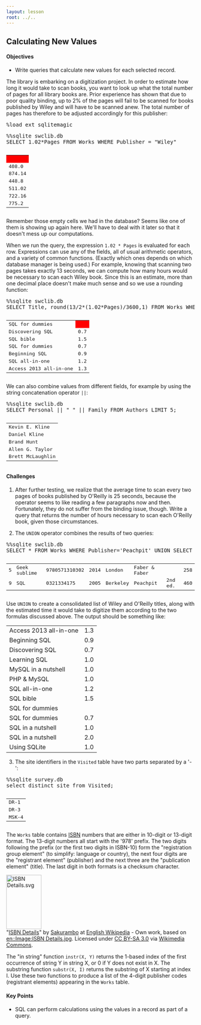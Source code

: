 ```yaml
---
layout: lesson
root: ../..
---
```


## Calculating New Values


<div class="objectives">
<h4 id="objectives">Objectives</h4>
<ul>
<li>Write queries that calculate new values for each selected record.</li>
</ul>
</div>


<div>
<p>The library is embarking on a digitization project. In order to estimate how long it would take to scan books, you want to look up what the total number of pages for all library books are. Prior experience has shown that due to poor quality binding, up to 2% of the pages will fail to be scanned for books published by Wiley and will have to be scanned anew. The total number of pages has therefore to be adjusted accordingly for this publisher:</p>
</div>


<div class="in">
<pre>%load_ext sqlitemagic</pre>
</div>

<div class="in">
<pre>%%sqlite swclib.db
SELECT 1.02*Pages FROM Works WHERE Publisher = "Wiley"</pre>
</div>

<div class="out">
<pre><table>
	<TR><TD bgcolor="red">&nbsp;</TD>
	</TR>
	<TR><TD>408.0</TD>
	</TR>
	<TR><TD>874.14</TD>
	</TR>
	<TR><TD>448.8</TD>
	</TR>
	<TR><TD>511.02</TD>
	</TR>
	<TR><TD>722.16</TD>
	</TR>
	<TR><TD>775.2</TD>
	</TR>
</table></pre>
</div>

<div>Remember those empty cells we had in the database? Seems like one of them is showing up again here. We'll have to deal with it later so that it doesn't mess up our computations.</div>

<div>
<p>When we run the query, the expression <code>1.02 * Pages</code> is evaluated for each row. Expressions can use any of the fields, all of usual arithmetic operators, and a variety of common functions. (Exactly which ones depends on which database manager is being used.) For example, knowing that scanning two pages takes exactly 13 seconds, we can compute how many hours would be necessary to scan each Wiley book. Since this is an estimate, more than one decimal place doesn't make much sense and so we use a rounding function:</p>
</div>


<div class="in">
<pre>%%sqlite swclib.db
SELECT Title, round(13/2*(1.02*Pages)/3600,1) FROM Works WHERE Publisher = "Wiley"</pre>
</div>

<div class="out">
<pre><table>
	<TR><TD>SQL for dummies</TD>
	<TD bgcolor="red"></TD>
	</TR>
	<TR><TD>Discovering SQL</TD>
	<TD>0.7</TD>
	</TR>
	<TR><TD>SQL bible</TD>
	<TD>1.5</TD>
	</TR>
	<TR><TD>SQL for dummies</TD>
	<TD>0.7</TD>
	</TR>
	<TR><TD>Beginning SQL</TD>
	<TD>0.9</TD>
	</TR>
	<TR><TD>SQL all-in-one</TD>
	<TD>1.2</TD>
	</TR>
	<TR><TD>Access 2013 all-in-one</TD>
	<TD>1.3</TD>
	</TR>
</table></pre>
</div>


<div>
<p>We can also combine values from different fields, for example by using the string concatenation operator <code>||</code>:</p>
</div>


<div class="in">
<pre>%%sqlite swclib.db
SELECT Personal || " " || Family FROM Authors LIMIT 5;</pre>
</div>

<div class="out">
<pre><table>
	<TR><TD>Kevin E. Kline</TD>
	</TR>
	<TR><TD>Daniel Kline</TD>
	</TR>
	<TR><TD>Brand Hunt</TD>
	</TR>
	<TR><TD>Allen G. Taylor</TD>
	</TR>
	<TR><TD>Brett McLaughlin</TD>
	</TR>
</table></pre>
</div>

<div>
<h4 id="challenges">Challenges</h4>
<ol style="list-style-type: decimal">
<li><p>After further testing, we realize that the average time to scan every two pages of books published by O'Reilly is 25 seconds, because the operator seems to like reading a few paragraphs now and then. Fortunately, they do not suffer from the binding issue, though. Write a query that returns the number of hours necessary to scan each O'Reilly book, given those circumstances.</p></li>
<li><p>The <code>UNION</code> operator combines the results of two queries:</p></li>
</ol>
</div>


<div class="in">
<pre>%%sqlite swclib.db
SELECT * FROM Works WHERE Publisher='Peachpit' UNION SELECT * FROM Works WHERE Publisher='Faber &amp; Faber';</pre>
</div>

<div class="out">
<pre><table>
	<TR><TD>5</TD>
	<TD>Geek sublime</TD>
	<TD>9780571310302</TD>
	<TD>2014</TD>
	<TD>London</TD>
	<TD>Faber &amp; Faber</TD>
	<TD></TD>
	<TD>258</TD>
	</TR>
	<TR><TD>9</TD>
	<TD>SQL</TD>
	<TD>0321334175</TD>
	<TD>2005</TD>
	<TD>Berkeley</TD>
	<TD>Peachpit</TD>
	<TD>2nd ed.</TD>
	<TD>460</TD>
	</TR>
</table></pre>
</div>


<div>
<p>Use <code>UNION</code> to create a consolidated list of Wiley and O'Reilly titles, along with the estimated time it would take to digitize them according to the two formulas discussed above. The output should be something like:</p>
<table>
	<TR><TD>Access 2013 all-in-one</TD>
	<TD>1.3</TD>
	</TR>
	<TR><TD>Beginning SQL</TD>
	<TD>0.9</TD>
	</TR>
	<TR><TD>Discovering SQL</TD>
	<TD>0.7</TD>
	</TR>
	<TR><TD>Learning SQL</TD>
	<TD>1.0</TD>
	</TR>
	<TR><TD>MySQL in a nutshell</TD>
	<TD>1.0</TD>
	</TR>
	<TR><TD>PHP &amp; MySQL</TD>
	<TD>1.0</TD>
	</TR>
	<TR><TD>SQL all-in-one</TD>
	<TD>1.2</TD>
	</TR>
	<TR><TD>SQL bible</TD>
	<TD>1.5</TD>
	</TR>
	<TR><TD>SQL for dummies</TD>
	<TD></TD>
	</TR>
	<TR><TD>SQL for dummies</TD>
	<TD>0.7</TD>
	</TR>
	<TR><TD>SQL in a nutshell</TD>
	<TD>1.0</TD>
	</TR>
	<TR><TD>SQL in a nutshell</TD>
	<TD>2.0</TD>
	</TR>
	<TR><TD>Using SQLite</TD>
	<TD>1.0</TD>
	</TR>
</table>


</div>


<div>
<ol start="3" style="list-style-type: decimal">
<li>The site identifiers in the <code>Visited</code> table have two parts separated by a '-':</li>
</ol>
</div>


<div class="in">
<pre>%%sqlite survey.db
select distinct site from Visited;</pre>
</div>

<div class="out">
<pre><table>
<tr><td>DR-1</td></tr>
<tr><td>DR-3</td></tr>
<tr><td>MSK-4</td></tr>
</table></pre>
</div>

<div>
<p>The <code>Works</code> table contains <a href="https://en.wikipedia.org/wiki/ISBN">ISBN</a> numbers that are either in 10-digit or 13-digit format. The 13-digit numbers all start with the '978' prefix. The two digits following the prefix (or the first two digits in ISBN-10) form the &quot;registration group element&quot; (to simplify: language or country), the next four digits are the &quot;registrant element&quot; (publisher) and the next three are the &quot;publication element&quot; (title). The last digit in both formats is a checksum character.</p>
<p><a href="https://commons.wikimedia.org/wiki/File:ISBN_Details.svg#mediaviewer/File:ISBN_Details.svg"><img src="https://upload.wikimedia.org/wikipedia/commons/8/84/ISBN_Details.svg" alt="ISBN Details.svg" height="145" width="94"></a><br>"<a href="https://commons.wikimedia.org/wiki/File:ISBN_Details.svg#mediaviewer/File:ISBN_Details.svg">ISBN Details</a>" by <a href="//en.wikipedia.org/wiki/User:Sakurambo" class="extiw" title="wikipedia:User:Sakurambo">Sakurambo</a> at <a href="//en.wikipedia.org/wiki/" class="extiw" title="wikipedia:">English Wikipedia</a> - Own work, based on <a href="//en.wikipedia.org/wiki/Image:ISBN_Details.jpg" class="extiw" title="en:Image:ISBN Details.jpg">en::Image:ISBN Details.jpg</a>. Licensed under <a href="http://creativecommons.org/licenses/by-sa/3.0/" title="Creative Commons Attribution-Share Alike 3.0">CC BY-SA 3.0</a> via <a href="//commons.wikimedia.org/wiki/">Wikimedia Commons</a>.</p>
<p>The &quot;in string&quot; function <code>instr(X, Y)</code> returns the 1-based index of the first occurrence of string Y in string X, or 0 if Y does not exist in X. The substring function <code>substr(X, I)</code> returns the substring of X starting at index I. Use these two functions to produce a list of the 4-digit publisher codes (registrant elements) appearing in the <code>Works</code> table.</p>
</div>


<div class="keypoints">
<h4 id="key-points">Key Points</h4>
<ul>
<li>SQL can perform calculations using the values in a record as part of a query.</li>
</ul>
</div>
